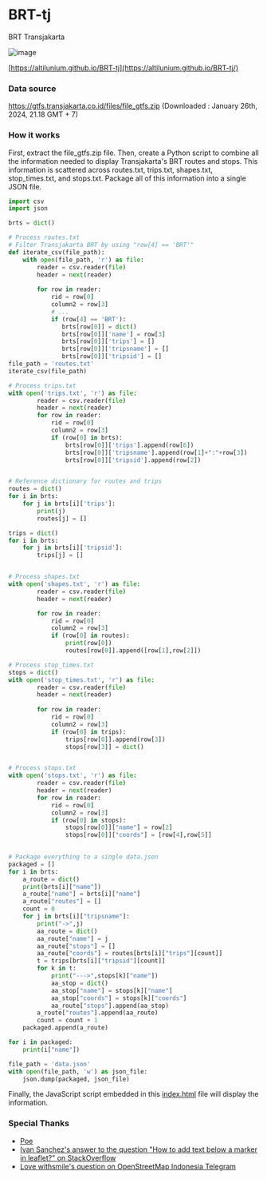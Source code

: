 # BRT-tj
BRT Transjakarta

![image](https://github.com/altilunium/BRT-tj/assets/70379302/c6fb1029-12cc-423c-99b3-1f947a74df09)


[https://altilunium.github.io/BRT-tj](https://altilunium.github.io/BRT-tj/)


### Data source

https://gtfs.transjakarta.co.id/files/file_gtfs.zip (Downloaded : January 26th, 2024, 21.18 GMT + 7)

### How it works
First, extract the file_gtfs.zip file. Then, create a Python script to combine all the information needed to display Transjakarta's BRT routes and stops. This information is scattered across routes.txt, trips.txt, shapes.txt, stop_times.txt, and stops.txt. Package all of this information into a single JSON file. 

```python
import csv
import json

brts = dict()

# Process routes.txt
# Filter Transjakarta BRT by using "row[4] == 'BRT'"
def iterate_csv(file_path):
    with open(file_path, 'r') as file:
        reader = csv.reader(file)
        header = next(reader)  
        
        for row in reader:
            rid = row[0]
            column2 = row[3]
            # ...
            if (row[4] == 'BRT'):
               brts[row[0]] = dict()
               brts[row[0]]['name'] = row[3]
               brts[row[0]]['trips'] = []
               brts[row[0]]['tripsname'] = []
               brts[row[0]]['tripsid'] = []
file_path = 'routes.txt'
iterate_csv(file_path)

# Process trips.txt
with open('trips.txt', 'r') as file:
        reader = csv.reader(file)
        header = next(reader) 
        for row in reader:
            rid = row[0]
            column2 = row[3]
            if (row[0] in brts):
                brts[row[0]]['trips'].append(row[6])
                brts[row[0]]['tripsname'].append(row[1]+":"+row[3])
                brts[row[0]]['tripsid'].append(row[2])


# Reference dictionary for routes and trips
routes = dict()
for i in brts:
    for j in brts[i]['trips']:
        print(j)
        routes[j] = []

trips = dict()
for i in brts:
    for j in brts[i]['tripsid']:
        trips[j] = []


# Process shapes.txt
with open('shapes.txt', 'r') as file:
        reader = csv.reader(file)
        header = next(reader) 

        for row in reader:
            rid = row[0]
            column2 = row[3]
            if (row[0] in routes):
                print(row[0])
                routes[row[0]].append([row[1],row[2]])

# Process stop_times.txt
stops = dict()
with open('stop_times.txt', 'r') as file:
        reader = csv.reader(file)
        header = next(reader) 
        
        for row in reader:
            rid = row[0]
            column2 = row[3]
            if (row[0] in trips):
                trips[row[0]].append(row[3])
                stops[row[3]] = dict()


# Process stops.txt
with open('stops.txt', 'r') as file:
        reader = csv.reader(file)
        header = next(reader) 
        for row in reader:
            rid = row[0]
            column2 = row[3]
            if (row[0] in stops):
                stops[row[0]]["name"] = row[2]
                stops[row[0]]["coords"] = [row[4],row[5]]
 

# Package everything to a single data.json
packaged = []
for i in brts:
    a_route = dict()
    print(brts[i]["name"])
    a_route["name"] = brts[i]["name"]
    a_route["routes"] = []
    count = 0
    for j in brts[i]["tripsname"]:
        print("->",j)
        aa_route = dict()
        aa_route["name"] = j
        aa_route["stops"] = []
        aa_route["coords"] = routes[brts[i]["trips"][count]]
        t = trips[brts[i]["tripsid"][count]]
        for k in t:
            print("--->",stops[k]["name"])
            aa_stop = dict()
            aa_stop["name"] = stops[k]["name"]
            aa_stop["coords"] = stops[k]["coords"]
            aa_route["stops"].append(aa_stop)
        a_route["routes"].append(aa_route)
        count = count + 1
    packaged.append(a_route)

for i in packaged:
    print(i["name"])

file_path = 'data.json'
with open(file_path, 'w') as json_file:
    json.dump(packaged, json_file)
```

Finally, the JavaScript script embedded in this [index.html](https://github.com/altilunium/BRT-tj/blob/main/index.html) file will display the information.

### Special Thanks

* [Poe](https://poe.com/s/8Zx0xk9WHpSFcOgKJL52)
* [Ivan Sanchez's answer to the question "How to add text below a marker in leaflet?" on StackOverflow](https://stackoverflow.com/a/59422485)
* [Love withsmile's question on OpenStreetMap Indonesia Telegram](https://t.me/osmindonesia/5384)
